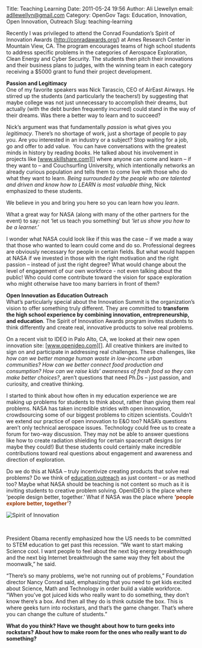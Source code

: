 Title: Teaching Learning
Date: 2011-05-24 19:56
Author: Ali Llewellyn
email: adllewellyn@gmail.com
Category: OpenGov
Tags: Education, Innovation, Open Innovation, Outreach
Slug: teaching-learning

Recently I was privileged to attend the Conrad Foundation’s Spirit of
Innovation Awards (<http://conradawards.org/>) at Ames Research Center
in Mountain View, CA. The program encourages teams of high school
students to address specific problems in the categories of Aerospace
Exploration, Clean Energy and Cyber Security. The students then pitch
their innovations and their business plans to judges, with the winning
team in each category receiving a \$5000 grant to fund their project
development.

**Passion and Legitimacy**  
One of my favorite speakers was Nick Tarascio, CEO of AirEast Airways.
He stirred up the students (and particularly the teachers!) by
suggesting that maybe college was not just unnecessary to accomplish
their dreams, but actually (with the debt burden frequently incurred)
could stand in the way of their dreams. Was there a better way to learn
and to succeed?

Nick’s argument was that fundamentally *passion* is what gives you
*legitimacy*. There’s no shortage of work, just a shortage of people to
pay you. Are you interested in an industry or a subject? Stop waiting
for a job, go and offer to add value.  You can have conversations with
the greatest minds in history by reading *books*. He talked about his
involvement in projects like [www.skillshare.com][] where anyone can
come and learn – if they want to – and Couchsurfing University, which
intentionally networks an already curious population and tells them to
come live with those who do what they want to learn. *Being surrounded
by the people who are talented and driven and know how to LEARN is most
valuable thing*, Nick emphasized to these students.

We believe in you and bring you here so you can learn how you *learn*.

What a great way for NASA (along with many of the other partners for the
event) to say: not ‘let us teach you something’ but *‘let us show you
how to be a learner.’*

I wonder what NASA could look like if this was the case – if we made a
way that those who wanted to learn could come and do so. Professional
degrees are obviously necessary for people in certain fields. But what
would happen at NASA if we invested in those with the right motivation
and the right passion – instead of just the right degree? What would
change about the level of engagement of our own workforce - not even
talking about the public! Who could come contribute toward the vision
for space exploration who might otherwise have too many barriers in
front of them?

**Open Innovation as Education Outreach**  
What’s particularly special about the Innovation Summit is the
organization’s vision to offer something truly different. They are
committed to **transform the high school experience by combining
innovation, entrepreneurship, and education**. The Spirit of Innovation
Awards program invites students to think differently and create real,
innovative products to solve real problems.

On a recent visit to IDEO in Palo Alto, CA, we looked at their new open
innovation site: [www.openideo.com][]. All creative thinkers are invited
to sign on and participate in addressing real challenges. These
challenges, like *how can we better manage human waste in low-income
urban communities? How can we better connect food production and
consumption? How can we raise kids’ awareness of fresh food so they can
make better choices?*, aren’t questions that need Ph.Ds – just passion,
and curiosity, and creative thinking.

I started to think about how often in my education experience we are
making up problems for students to think about, rather than giving them
real problems. NASA has taken incredible strides with open innovation,
crowdsourcing some of our biggest problems to citizen scientists.
Couldn’t we extend our practice of open innovation to E&O too? NASA’s
questions aren’t only technical aerospace issues. Technology could free
us to create a forum for two-way discussion. They may not be able to
answer questions like how to create radiation shielding for certain
spacecraft designs (or maybe they could!) But these students could
certainly make incredible contributions toward real questions about
engagement and awareness and direction of exploration.

Do we do this at NASA – truly incentivize creating products that solve
real problems? Do we think of [education outreach][] as just content –
or as method too? Maybe what NASA should be teaching is not content so
much as it is inviting students to creative problem solving. OpenIDEO is
the place where ‘people design better, together.’ What if NASA was the
place where <span style="color: #993300">**‘people explore better,
together’**</span>?

![Spirit of Innovation][]

 

President Obama recently emphasized how the US needs to be committed to
STEM education to get past this recession. “We want to start making
Science cool. I want people to feel about the next big energy
breakthrough and the next big Internet breakthrough the same way they
felt about the moonwalk,” he said.

“There’s so many problems, we’re not running out of problems,”
Foundation director Nancy Conrad said, emphasizing that you need to get
kids excited about Science, Math and Technology in order build a viable
workforce. “When you’ve got juiced kids who really want to do something,
they don’t know there’s a box. And then all they do is think outside the
box. This is where geeks turn into rockstars, and that’s the game
changer. That’s where you can change the culture of students.”

**What do you think? Have we thought about how to turn geeks into
rockstars? About how to make room for the ones who really want to *do*
something?**

  [www.skillshare.com]: http://www.skillshare.com
  [www.openideo.com]: http://www.openideo.com
  [education outreach]: http://www.nasa.gov/offices/education/about/index.html
  [Spirit of Innovation]: http://open.nasa.gov/wp-content/uploads/2011/05/photo.jpg
